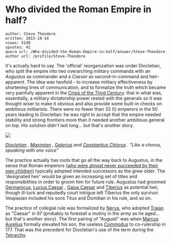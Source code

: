 # Who divided the Roman Empire in half?

	author: Steve Theodore
	written: 2015-10-14
	views: 5149
	upvotes: 41
	quora url: /Who-divided-the-Roman-Empire-in-half/answer/Steve-Theodore
	author url: /profile/Steve-Theodore


It's actually hard to say. The 'official' reorganization was under Diocletian, who split the empire into two overarching military commands with an _Augustus_  as commander and a _Caesar_  as second-in-command and heir-apparent. The idea was twofold - to increase military effectiveness by shortening lines of communication, and to formalize the truth which became very painfully apparent in the [Crisis of the Third Century](https://en.wikipedia.org/wiki/Crisis_of_the_Third_Century): that in what was, essentially, a military dictatorship power rested with the generals so it was thought wiser to make it obvious and also provide some built-in checks on ambitious militarists. There were no fewer than 33 (!) emperors in the 50 years leading to Diocletian: he was right to accept that the empire needed stability and strong frontiers more than it needed another ambitious general on top. His solution didn't last long... but that's another story.



![](https://qph.fs.quoracdn.net/main-qimg-50ebfad0d784c0cfe8acaf1e5cf6b671-c)

_[Diocletian](https://en.wikipedia.org/wiki/Diocletian)_ _,_ _[Maximian](https://en.wikipedia.org/wiki/Maximian)_ _,_ _[Galerius](https://en.wikipedia.org/wiki/Galerius)_ _and_ _[Constantius Chlorus](https://en.wikipedia.org/wiki/Constantius_Chlorus)_ _. "Like a chorus, speaking with one voice"_ 

 The practice actually has roots that go all the way back to Augustus, in the sense that Roman emperors ([who were almost never succeeded by their own children)](https://www.quora.com/Why-was-the-Roman-succession-so-violent-Why-werent-they-able-to-establish-a-functional-succession-system-like-other-large-empires) typically adopted intended successors as the grew older. The 'designated heir' would be given an increasing set of titles and responsibilities in order to groom him for future rule. Augustus had groomed [Germanicus](https://en.wikipedia.org/wiki/Germanicus), [Lucius Caesar](https://en.wikipedia.org/wiki/Lucius_Caesar) , [Gaius Caesar](https://en.wikipedia.org/wiki/Gaius_Caesar) and [Tiberius](https://en.wikipedia.org/wiki/Tiberius) as potential heir, though ill-luck and reputedly court intrigue left Tiberius the only survivor. Vespasian included his sons Titus and Domitian in his rule, and so on. 

The practice of collegial rule was formalized by [Nerva](https://en.wikipedia.org/wiki/Nerva#Death_and_legacy), who adopted [Trajan](https://en.wikipedia.org/wiki/Trajan) as "Caesar" in 97 (probably to forestall a mutiny in the army as he aged... but that's another story). The first pairing of "Augusti" was when [Marcus Aurelius](https://en.wikipedia.org/wiki/Marcus_Aurelius#Death_and_succession_180) formally elevated his son, the useless [Commodus](https://en.wikipedia.org/wiki/Commodus) to co-rulership in 177. That was the precedent for Diocletian's use of the term during the [Tetrarchy](https://en.wikipedia.org/wiki/Tetrarchy).

